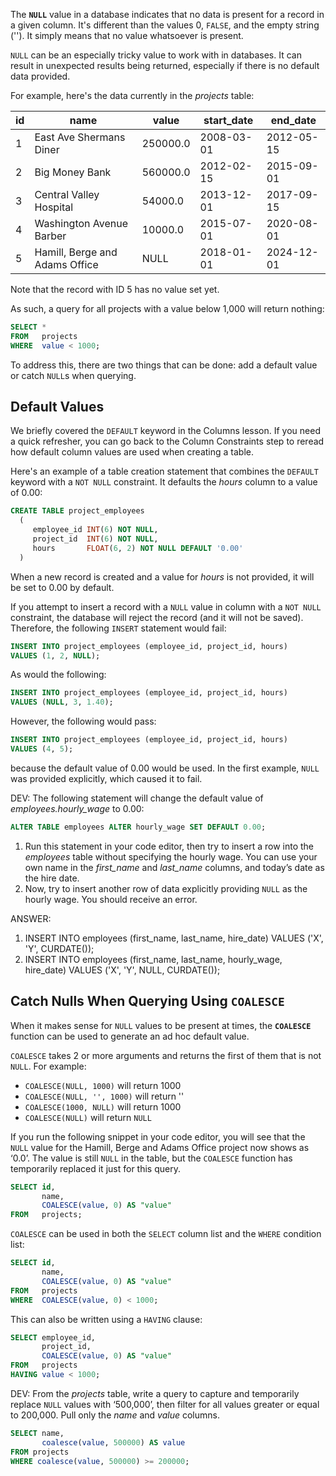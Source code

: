 The **`NULL`** value in a database indicates that no data is present for a record in a given column. It's different than the values 0, `FALSE`, and the empty string (''). It simply means that no value whatsoever is present.

`NULL` can be an especially tricky value to work with in databases. It can result in unexpected results being returned, especially if there is no default data provided.

For example, here's the data currently in the _projects_ table:

|id|name|value|start_date|end_date|
|--- |--- |--- |--- |--- |
|1|East Ave Shermans Diner|250000.0|2008-03-01|2012-05-15|
|2|Big Money Bank|560000.0|2012-02-15|2015-09-01|
|3|Central Valley Hospital|54000.0|2013-12-01|2017-09-15|
|4|Washington Avenue Barber|10000.0|2015-07-01|2020-08-01|
|5|Hamill, Berge and Adams Office|NULL|2018-01-01|2024-12-01|


Note that the record with ID 5 has no value set yet.

As such, a query for all projects with a value below 1,000 will return nothing:

```sql
SELECT *
FROM   projects
WHERE  value < 1000; 
```

To address this, there are two things that can be done: add a default value or catch `NULL`s when querying.

## Default Values
We briefly covered the `DEFAULT` keyword in the Columns lesson. If you need a quick refresher, you can go back to the Column Constraints step to reread how default column values are used when creating a table.

Here's an example of a table creation statement that combines the `DEFAULT` keyword with a `NOT NULL` constraint. It defaults the _hours_ column to a value of 0.00:

```sql
CREATE TABLE project_employees
  (
     employee_id INT(6) NOT NULL,
     project_id  INT(6) NOT NULL,
     hours       FLOAT(6, 2) NOT NULL DEFAULT '0.00'
  ) 
```
When a new record is created and a value for _hours_ is not provided, it will be set to 0.00 by default. 

If you attempt to insert a record with a `NULL` value in column with a `NOT NULL` constraint, the database will reject the record (and it will not be saved). Therefore, the following `INSERT` statement would fail:

```sql
INSERT INTO project_employees (employee_id, project_id, hours)
VALUES (1, 2, NULL);
```

As would the following:

```sql
INSERT INTO project_employees (employee_id, project_id, hours)
VALUES (NULL, 3, 1.40);
```

However, the following would pass:

```sql
INSERT INTO project_employees (employee_id, project_id, hours)
VALUES (4, 5);
```
because the default value of 0.00 would be used. In the first example, `NULL` was provided explicitly, which caused it to fail.

DEV: The following statement will change the default value of *employees.hourly_wage* to 0.00: 

```sql
ALTER TABLE employees ALTER hourly_wage SET DEFAULT 0.00;
```

1. Run this statement in your code editor, then try to insert a row into the *employees* table without specifying the hourly wage. You can use your own name in the *first_name* and *last_name* columns, and today’s date as the hire date. 
2. Now, try to insert another row of data explicitly providing `NULL` as the hourly wage. You should receive an error.

ANSWER:

1. INSERT INTO employees (first_name, last_name, hire_date) VALUES ('X', 'Y', CURDATE());
2. INSERT INTO employees (first_name, last_name, hourly_wage, hire_date) VALUES ('X', 'Y', NULL, CURDATE());

## Catch Nulls When Querying Using `COALESCE`

When it makes sense for `NULL` values to be present at times, the **`COALESCE`** function can be used to generate an ad hoc default value.

`COALESCE` takes 2 or more arguments and returns the first of them that is not `NULL`. For example:

* `COALESCE(NULL, 1000)` will return 1000
* `COALESCE(NULL, '', 1000)` will return ''
* `COALESCE(1000, NULL)` will return 1000
* `COALESCE(NULL)` will return `NULL`

If you run the following snippet in your code editor, you will see that the `NULL` value for the Hamill, Berge and Adams Office project now shows as ‘0.0’. The value is still `NULL` in the table, but the `COALESCE` function has temporarily replaced it just for this query.

```sql
SELECT id,
       name,
       COALESCE(value, 0) AS "value"
FROM   projects;
```

`COALESCE` can be used in both the `SELECT` column list and the `WHERE` condition list:

```sql
SELECT id,
       name,
       COALESCE(value, 0) AS "value"
FROM   projects
WHERE  COALESCE(value, 0) < 1000; 
```

This can also be written using a `HAVING` clause:

```sql
SELECT employee_id,
       project_id,
       COALESCE(value, 0) AS "value"
FROM   projects
HAVING value < 1000; 
```

DEV: From the *projects* table, write a query to capture and temporarily replace `NULL` values with ‘500,000’, then filter for all values greater or equal to 200,000. Pull only the *name* and *value* columns. 

```SQL
SELECT name, 
	   coalesce(value, 500000) AS value 
FROM projects
WHERE coalesce(value, 500000) >= 200000;
```

